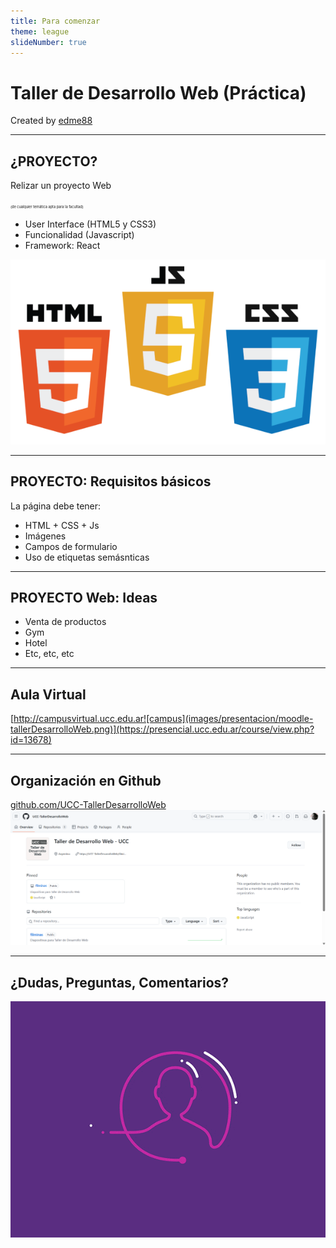 ```yaml
---
title: Para comenzar
theme: league
slideNumber: true
---
```


# Taller de Desarrollo Web (Práctica)
Created by <i class="fab fa-telegram"></i>
[edme88]("https://t.me/edme88")

---
## ¿PROYECTO?
    
Relizar un proyecto Web

<span style="font-size: 0.4em">(de cualquier temática apta para la facultad)</span>

* User Interface (HTML5 y CSS3)
* Funcionalidad (Javascript)
* Framework: React


![HTML5](images/presentacion/HTML5.png)

---
## PROYECTO: Requisitos básicos
La página debe tener:
* HTML + CSS + Js
* Imágenes
* Campos de formulario
* Uso de etiquetas semásnticas

---
## PROYECTO Web: Ideas
* Venta de productos
* Gym
* Hotel
* Etc, etc, etc

<!--
## Ejemplos de Proyectos
[Historico de Proyectos](https://ucc-labcompu2-historico.github.io/)
-->

---

## Aula Virtual

[http://campusvirtual.ucc.edu.ar![campus](images/presentacion/moodle-tallerDesarrolloWeb.png)](https://presencial.ucc.edu.ar/course/view.php?id=13678)

---
## Organización en Github

[github.com/UCC-TallerDesarrolloWeb![campus](images/presentacion/github2025.png)](https://github.com/UCC-TallerDesarrolloWeb)

---
## ¿Dudas, Preguntas, Comentarios?
![DUDAS](images/pregunta.gif)
